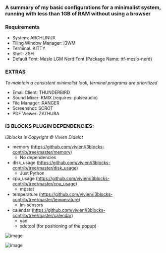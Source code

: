 ### A summary of my basic configurations for a minimalist system, running with less than 1GB of RAM without using a browser

### Requirements
- System: ARCHLINUX
- Tiling Window Manager: I3WM
- Terminal: KITTY
- Shell: ZSH
- Default Font: Meslo LGM Nerd Font (Package Name: ttf-meslo-nerd)

### EXTRAS
*To maintain a consistent minimalist look, terminal programs are prioritized*
- Email Client: THUNDERBIRD
- Sound Mixer: KMIX (requires: pulseaudio)
- File Manager: RANGER
- Screenshot: SCROT
- PDF Viewer: ZATHURA

### I3 BLOCKS PLUGIN DEPENDENCIES:
*i3blocks is Copyright © Vivien Didelot*
  - memory (https://github.com/vivien/i3blocks-contrib/tree/master/memory)
    * No dependencies
  - disk_usage (https://github.com/vivien/i3blocks-contrib/tree/master/disk_usage)
    * Just Python
  - cpu_usage (https://github.com/vivien/i3blocks-contrib/tree/master/cpu_usage)
    * mpstat
  - temperature (https://github.com/vivien/i3blocks-contrib/tree/master/temperature)
    * lm-sensors
  - calendar (https://github.com/vivien/i3blocks-contrib/tree/master/calendar)
    * yad
    * xdotool (for positioning of the popup)

![image](https://github.com/levirenato/dotfiles/assets/84652664/be15aa6a-309a-4d96-873b-164e416b9c51)

![image](https://github.com/levirenato/dotfiles/assets/84652664/325c576b-6c92-43dd-bcf4-1060f7c1d6ec)
